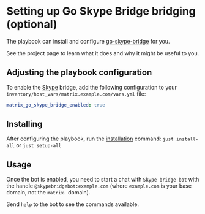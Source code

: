 # Setting up Go Skype Bridge bridging (optional)

The playbook can install and configure [go-skype-bridge](https://github.com/kelaresg/go-skype-bridge) for you.

See the project page to learn what it does and why it might be useful to you.

## Adjusting the playbook configuration

To enable the [Skype](https://www.skype.com/) bridge, add the following configuration to your `inventory/host_vars/matrix.example.com/vars.yml` file:

```yaml
matrix_go_skype_bridge_enabled: true
```

## Installing

After configuring the playbook, run the [installation](installing.md) command: `just install-all` or `just setup-all`

## Usage

Once the bot is enabled, you need to start a chat with `Skype bridge bot` with the handle `@skypebridgebot:example.com` (where `example.com` is your base domain, not the `matrix.` domain).

Send `help` to the bot to see the commands available.
